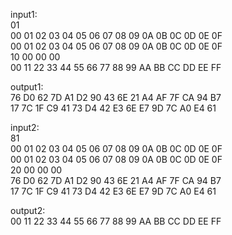 input1:<br>
01<br>
00 01 02 03 04 05 06 07 08 09 0A 0B 0C 0D 0E 0F<br>
00 01 02 03 04 05 06 07 08 09 0A 0B 0C 0D 0E 0F<br>
10 00 00 00<br>
00 11 22 33 44 55 66 77 88 99 AA BB CC DD EE FF<br>

output1:<br>
76 D0 62 7D A1 D2 90 43 6E 21 A4 AF 7F CA 94 B7<br>
17 7C 1F C9 41 73 D4 42 E3 6E E7 9D 7C A0 E4 61<br>

input2:<br>
81<br>
00 01 02 03 04 05 06 07 08 09 0A 0B 0C 0D 0E 0F<br>
00 01 02 03 04 05 06 07 08 09 0A 0B 0C 0D 0E 0F<br>
20 00 00 00<br>
76 D0 62 7D A1 D2 90 43 6E 21 A4 AF 7F CA 94 B7<br>
17 7C 1F C9 41 73 D4 42 E3 6E E7 9D 7C A0 E4 61<br>

output2:<br>
00 11 22 33 44 55 66 77 88 99 AA BB CC DD EE FF
